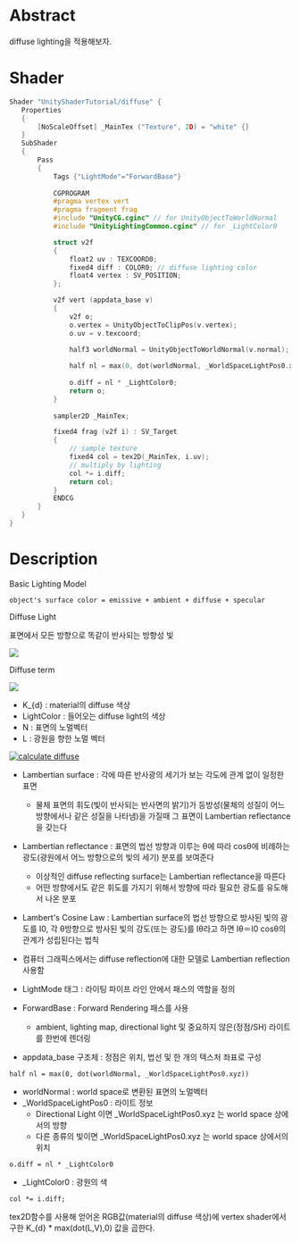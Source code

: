 # Abstract

diffuse lighting을 적용해보자.

# Shader

```c
Shader "UnityShaderTutorial/diffuse" {
   Properties
   {
       [NoScaleOffset] _MainTex ("Texture", 2D) = "white" {}
   }
   SubShader
   {
       Pass
       {
           Tags {"LightMode"="ForwardBase"}
      
           CGPROGRAM
           #pragma vertex vert
           #pragma fragment frag
           #include "UnityCG.cginc" // for UnityObjectToWorldNormal
           #include "UnityLightingCommon.cginc" // for _LightColor0

           struct v2f
           {
               float2 uv : TEXCOORD0;
               fixed4 diff : COLOR0; // diffuse lighting color
               float4 vertex : SV_POSITION;
           };

           v2f vert (appdata_base v)
           {
               v2f o;
               o.vertex = UnityObjectToClipPos(v.vertex);
               o.uv = v.texcoord;

               half3 worldNormal = UnityObjectToWorldNormal(v.normal);
             
               half nl = max(0, dot(worldNormal, _WorldSpaceLightPos0.xyz));
              
               o.diff = nl * _LightColor0;
               return o;
           }
          
           sampler2D _MainTex;

           fixed4 frag (v2f i) : SV_Target
           {
               // sample texture
               fixed4 col = tex2D(_MainTex, i.uv);
               // multiply by lighting
               col *= i.diff;
               return col;
           }
           ENDCG
       }
   }
}
```

# Description

Basic Lighting Model
```
object's surface color = emissive + ambient + diffuse + specular
```

Diffuse Light

표면에서 모든 방향으로 똑같이 반사되는 방향성 빛

![](http://developer.download.nvidia.com/CgTutorial/elementLinks/fig5_7.jpg)

Diffuse term

![](/Assets/Tutorials/basic_light/diffuse_eq.png)

* K_{d} : material의 diffuse 색상
* LightColor : 들어오는 diffuse light의 색상
* N : 표면의 노멀벡터
* L : 광원을 향한 노멀 벡터

[![calculate diffuse](http://developer.download.nvidia.com/CgTutorial/elementLinks/fig5_9.jpg)](http://developer.download.nvidia.com/CgTutorial/cg_tutorial_chapter05.html)

* Lambertian surface : 각에 따른 반사광의 세기가 보는 각도에 관계 없이 일정한 표면
   * 물체 표면의 휘도(빛이 반사되는 반사면의 밝기)가 등방성(물체의 성질이 어느 방향에서나 같은 성질을 나타냄)을 가질때 그 표면이 Lambertian reflectance을 갖는다
* Lambertian reflectance : 표면의 법선 방향과 이루는 θ에 따라 cos⁡θ에 비례하는 광도(광원에서 어느 방향으로의 빛의 세기) 분포를 보여준다
   * 이상적인 diffuse reflecting surface는 Lambertian reflectance을 따른다
   * 어떤 방향에서도 같은 휘도를 가지기 위해서 방향에 따라 필요한 광도를 유도해서 나온 분포
* Lambert's Cosine Law : Lambertian surface의 법선 방향으로 방사된 빛의 광도를 I0, 각 θ방향으로 방사된 빛의 강도(또는 광도)를 Iθ라고 하면 Iθ＝I0 cosθ의 관계가 성립된다는 법칙
* 컴퓨터 그래픽스에서는 diffuse reflection에 대한 모델로 Lambertian reflection 사용함


* LightMode 태그 : 라이팅 파이프 라인 안에서 패스의 역할을 정의
* ForwardBase : Forward Rendering 패스를 사용
   * ambient, lighting map, directional light 및 중요하지 않은(정점/SH) 라이트를 한번에 렌더링
* appdata_base 구조체 : 정점은 위치, 법선 및 한 개의 텍스처 좌표로 구성


```
half nl = max(0, dot(worldNormal, _WorldSpaceLightPos0.xyz))
```
* worldNormal : world space로 변환된 표면의 노멀벡터
* _WorldSpaceLightPos0 : 라이트 정보
   * Directional Light 이면 _WorldSpaceLightPos0.xyz 는 world space 상에서의 방향
   * 다른 종류의 빛이면 _WorldSpaceLightPos0.xyz 는 world space 상에서의 위치


```
o.diff = nl * _LightColor0
```
* _LightColor0 : 광원의 색

```
col *= i.diff;
```
tex2D함수를 사용해 얻어온 RGB값(material의 diffuse 색상)에 vertex shader에서 구한 K_{d} * max(dot(L,V),0) 값을 곱한다.


